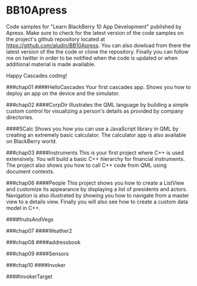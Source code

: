 BB10Apress
==========

Code samples for "Learn BlackBerry 10 App Development" published by Apress.
Make sure to check for the latest version of the code samples on the project's github repository located at https://github.com/aludin/BB10Apress.
You can also dowload from there the latest version of the the code or clone the repository. Finally you can follow me on twitter in order to be notified when the code is updated or when additional material is made available. 

Happy Cascades coding! 

###chap01
####HelloCascades
Your first cascades app. Shows you how to deploy an app on the device and the simulator.

###chap02
####CorpDir
Illustrates the QML language by building a simple custom control for visualizing a person's details as provided by company directories. 

####SCalc
Shows you how you can use a JavaScript library in QML by creating an extremely basic calculator. The calculator app is also available on BlackBerry world.


###chap03
####Instruments
This is your first project where C++ is used extensively. You will build a basic C++ hierarchy for financial instruments. The project also shows you how to call C++ code from QML using document contexts.

###chap06
####People
This project shows you how to create a ListView and customize its appearance by displaying a list of presidents and actors. Navigation is also illustrated by showing you how to navigate from a master view to a details view. Finally you will also see how to create a custom data model in C++.

####fruitsAndVegs


###chap07
####Weather2

###chap08
####addressbook

###chap09
####Sensors

###chap10
####Invoker

####InvokerTarget







